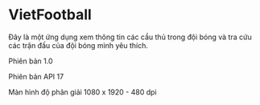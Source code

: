 VietFootball
============

Đây là một ứng dụng xem thông tin các cầu thủ trong đội bóng và tra cứu các trận đấu của đội bóng mình yêu thích.

Phiên bản 1.0

Phiên bản API 17

Màn hình độ phân giải 1080 x 1920 - 480 dpi
